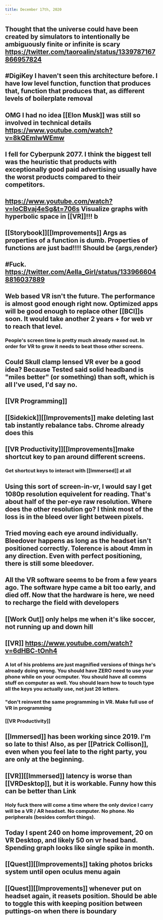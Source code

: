 ```yaml
---
title: December 17th, 2020
---
```


## Thought that the universe could have been created by simulators to intentionally be ambiguously finite or infinite is scary https://twitter.com/taoroalin/status/1339787167866957824

## #DigiKey I haven't seen this architecture before. I have low level function, function that produces that, function that produces that, as different levels of boilerplate removal

## OMG I had no idea [[Elon Musk]] was still so involved in technical details https://www.youtube.com/watch?v=8kQEmIwWEmw

## I fell for Cyberpunk 2077. I think the biggest tell was the heuristic that products with exceptionally good paid advertising usually have the worst products compared to their competitors. 

## https://www.youtube.com/watch?v=loCBvaj4eSg&t=706s Visualize graphs with hyperbolic space in [[VR]]!!! b 

## [[Storybook]][[Improvements]] Args as properties of a function is dumb. Properties of functions are just bad!!!! Should be {args,render}

## #Fuck. https://twitter.com/Aella_Girl/status/1339666048816037889

## 

## Web based VR isn't the future. The performance is almost good enough right now. Optimized apps will be good enough to replace other [[BCI]]s soon. It would take another 2 years + for web vr to reach that level.
### People's screen time is pretty much already maxed out. In order for VR to grow it needs to beat those other screens.

## Could Skull clamp lensed VR ever be a good idea? Because Tested said solid headband is "miles better" (or something) than soft, which is all I've used, I'd say no.

## [[VR Programming]]

## [[Sidekick]][[Improvements]] make deleting last tab instantly rebalance tabs. Chrome already does this

## [[VR Productivity]][[Improvements]]make shortcut key to pan around different screens.
### Get shortcut keys to interact with [[Immersed]] at all

## Using this sort of screen-in-vr, I would say I get 1080p resolution equivelent for reading. That's about half of the per-eye raw resolution. Where does the other resolution go? I think most of the loss is in the bleed over light between pixels. 

## Tried moving each eye around individually. Bleedover happens as long as the headset isn't positioned correctly. Tolerence is about 4mm in any direction. Even with perfect positioning, there is still some bleedover. 

## All the VR software seems to be from a few years ago. The software hype came a bit too early, and died off. Now that the hardware is here, we need to recharge the field with developers

## [[Work Out]] only helps me when it's like soccer, not running up and down hill

## [[VR]] https://www.youtube.com/watch?v=6dHBC-tOnh4
### A lot of his problems are just magnified versions of things he's already doing wrong. You should have ZERO need to use your phone while on your ocmputer. You should have all comms stuff on computer as well. You should learn how to touch type all the keys you actually use, not just 26 letters.

### "don't reinvent the same programming in VR. Make full use of VR in programming

### [[VR Productivity]]

### 

## [[Immersed]] has been working since 2019. I'm so late to this! Also, as per [[Patrick Collison]], even when you feel late to the right party, you are only at the beginning.

## [[VR]][[Immersed]] latency is worse than [[VRDesktop]], but it is workable. Funny how this can be better than Link
### Holy fuck there will come a time where the only device I carry will be a VR / AR headset. No computer. No phone. No peripherals (besides comfort things).

## Today I spent 240 on home improvement, 20 on VR Desktop, and likely 50 on vr head band. Spending graph looks like single spike in month.

## [[Quest]][[Improvements]] taking photos bricks system until open oculus menu again

## [[Quest]][[Improvements]] whenever put on headset again, it reasets position. Should be able to toggle this with keeping position between puttings-on when there is boundary
